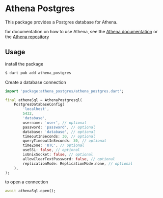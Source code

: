 

# Athena Postgres

This package provides a Postgres database for Athena.

for documentation on how to use Athena, see the [Athena documentation](https://athena-sql.gitbook.io/)
or the [Athena repository](https://github.com/athena-sql/athena_sql)

## Usage
install the package
```bash
$ dart pub add athena_postgres
```

Create a database connection
```dart
import 'package:athena_postgres/athena_postgres.dart';

final athenaSql = AthenaPostgresql(
    PostgresDatabaseConfig(
        'localhost',
        5432,
        'database',
        username: 'user', // optional
        password: 'password', // optional
        database: 'database', // optional
        timeoutInSeconds: 30, // optional
        queryTimeoutInSeconds: 30, // optional
        timeZone: 'UTC', // optional
        useSSL: false, // optional
        isUnixSocket: false, // optional
        allowClearTextPassword: false, // optional
        replicationMode: ReplicationMode.none, // optional
    ),
);
```

to open a connection
```dart
await athenaSql.open();
```
